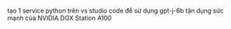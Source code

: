 tạo 1 service python trên vs studio code để sử dụng gpt-j-6b tận dụng sức mạnh của NVIDIA DGX Station A100